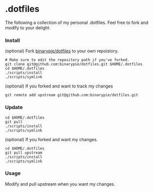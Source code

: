 # .dotfiles
The following a collection of my personal .dotfiles. Feel free to fork and modify to your delight.

### Install
(optional) Fork [binarypie/dotfiles](/binarypie/dotfiles) to your own repoistory.
```shell
# Make sure to edit the repository path if you've forked.
git clone git@github.com:binarypie/dotfiles.git $HOME/.dotfiles
cd $HOME/.dotfiles
./scripts/install
./scripts/symlink
```

(optional) If you forked and want to track my changes
```shell
git remote add upstream git@github.com:binarypie/dotfiles.git
```

### Update
```shell
cd $HOME/.dotfiles
git pull
./scripts/install
./scripts/symlink
```
(optional) If you forked and want my changes.
```shell
cd $HOME/.dotfiles
git pull upstream
./scripts/install
./scripts/symlink
```

### Usage
Modify and pull upstream when you want my changes.

